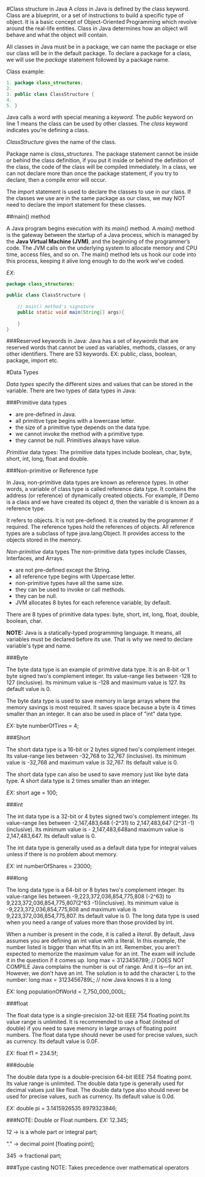 #Class structure in Java
A *class* in Java is defined by the class keyword. Class are a blueprint, or a set of instructions 
to build a specific type of object. 
It is a basic concept of Object-Oriented Programming which revolve around the real-life entities. 
Class in Java determines how an object will behave and what the object will contain.

All classes in Java must be in a package, we can name the package or else our class will be in the default package.
To declare a package for a class, we will use the *package* statement followed by a package
name.

Class example:
```java
1. package class_structures;
2.
3. public class ClassStructure {
4.    
5. }
```

Java calls a word with special meaning a *keyword*. 
The *public* keyword on line 1 means the class can be used by 
other classes. 
The *class* keyword indicates you’re defining a class. 

*ClassStructure* gives the name of the class.

Package name is *class_structures*.
The package statement cannot be inside or behind the class 
definition, if you put it inside or behind the definition of the class, the code of 
the class will be compiled immediately.
In a class, we can not declare more than once the package statement, if you try to declare, 
then a compile error will occur.

The *import* statement is used to declare the classes to use in our class. 
If the classes we use are in the same package as our class, 
we may NOT need to declare the import statement for these classes.

##main() method

A Java program begins execution with its _main()_ method. A _main()_ method is the gateway 
between the startup of a Java process, which is managed by the **Java Virtual Machine (JVM)**, 
and the beginning of the programmer’s code. The JVM calls on the underlying system to allocate 
memory and CPU time, access files, and so on.
The main() method lets us hook our code into this process, keeping it alive long enough to do the work we’ve coded.

_EX_: 
```java
package class_structures;

public class ClassStructure {
    
    // main() method's signature
    public static void main(String[] args){
        
    }
}
```

###Reserved keywords in Java:
Java has a set of *keywords* that are reserved words that cannot be used 
as variables, methods, classes, or any other identifiers. There are 53 keywords.
EX: public, class, boolean, package, import etc.

#Data Types

*Data types* specify the different sizes and values that can be stored in the variable. 
There are two types of data types in Java:

###Primitive data types

- are pre-defined in Java.
- all primitive type begins with a lowercase letter.
- the size of a primitive type depends on the data type.
- we cannot invoke the method with a primitive type.
- they cannot be null. Primitives always have value.

_Primitive_ data types: The primitive data types include boolean, char, byte, short, int, long, float and double.

###Non-primitive or Reference type

In Java, non-primitive data types are known as reference types. In other words, a variable of class type is called reference data type. It contains the address (or reference) of dynamically created objects. For example, if Demo is a class and we have created its object d, then the variable d is known as a reference type.

It refers to objects. It is not pre-defined. It is created by the programmer if required. The reference types hold the references of objects. All reference types are a subclass of type java.lang.Object. It provides access to the objects stored in the memory.

_Non-primitive_ data types The non-primitive data types include Classes, Interfaces, and Arrays.

- are not pre-defined except the String.
- all reference type begins with Uppercase letter.
- non-primitive types have all the same size.
- they can be used to invoke or call methods.
- they can be null.
- JVM allocates 8 bytes for each reference variable, by default.

There are 8 types of primitive data types:
byte, short, int, long, float, double, boolean, char.

**NOTE:** Java is a statically-typed programming language. It means, all variables must be declared before its use. 
That is why we need to declare variable's type and name. 

###Byte

The byte data type is an example of primitive data type. It is an 8-bit or 1 byte signed two's complement integer. 
Its value-range lies between -128 to 127 (inclusive). Its minimum value is -128 and maximum value is 127. 
Its default value is 0.

The byte data type is used to save memory in large arrays where the memory savings is most required. 
It saves space because a byte is 4 times smaller than an integer. It can also be used in place of "int" data type.

_EX:_ byte numberOfTires = 4;

###Short

The short data type is a 16-bit or 2 bytes signed two's complement integer. Its value-range lies between -32,768 
to 32,767 (inclusive). Its minimum value is -32,768 and maximum value is 32,767. Its default value is 0.

The short data type can also be used to save memory just like byte data type. A short data type is 2 times 
smaller than an integer.

_EX:_ short age = 100;

###int

The int data type is a 32-bit or 4 bytes signed two's complement integer. Its value-range lies between 
-2,147,483,648 (-2^31) to 2,147,483,647 (2^31 -1) (inclusive). Its minimum value is - 2,147,483,648and 
maximum value is 2,147,483,647. 
Its default value is 0.

The int data type is generally used as a default data type for integral values unless if there is no problem 
about memory.

_EX:_ int numberOfShares = 23000;

###long

The long data type is a 64-bit or 8 bytes two's complement integer. Its value-range lies between -9,223,372,036,854,775,808
(-2^63) to 9,223,372,036,854,775,807(2^63 -1)(inclusive). Its minimum value is -9,223,372,036,854,775,808 and 
maximum value is 9,223,372,036,854,775,807. Its default value is 0. The long data type is used when you need a 
range of values more than those provided by int.

When a number is present in the code, it is called a *literal*. By default, Java assumes you are defining an int value with a literal. In this example, the number listed is bigger than what fits in an int. Remember, you aren’t expected to memorize the maximum value for an int. The exam will include it in the question if it comes up.
long max = 3123456789; // DOES NOT COMPILE
Java complains the number is out of range. And it is—for an int. However, we don’t
have an int. The solution is to add the character L to the number: long max = 3123456789L; // now Java knows it is a long

_EX:_ long populationOfWorld = 7_750_000_000L;

###float

The float data type is a single-precision 32-bit IEEE 754 floating point.Its value range is unlimited. It is recommended 
to use a float (instead of double) if you need to save memory in large arrays of floating point numbers. 
The float data type should never be used for precise values, such as currency. Its default value is 0.0F.

_EX:_ float f1 = 234.5f;

###double

The double data type is a double-precision 64-bit IEEE 754 floating point. Its value range is unlimited. The double data 
type is generally used for decimal values just like float. The double data type also should never be used for precise 
values, such as currency. Its default value is 0.0d.

_EX:_ double pi = 3.1415926535 8979323846;

###NOTE:
Double or Float numbers. _EX:_ 12.345;

12 -> is a whole part or integral part;

"." -> decimal point [floating point];

345 -> fractional part;

###Type casting 
NOTE: Takes precedence over mathematical operators


